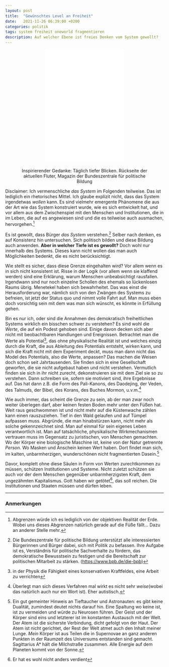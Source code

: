 ```yaml
---
layout: post
title:  "Gewünschtes Level an Freiheit"
date:   2021-11-26 06:39:00 +0200
categories: politik
tags: system freiheit oneworld fragmentieren
description: Auf welcher Ebene ist freies Denken vom System gewollt?
---
```



<figure>
  <img class="marginauto" src='/assets/images/fluter_tiefer.png' width="250" style="background:none ; border:none; box-shadow:none"/>
  <figcaption>Inspirierender Gedanke: Täglich tiefer Blicken. Rückseite der aktuellen Fluter, Magazin der Bundeszentrale für politische Bildung
</figcaption>
</figure> 

<style>
.marginauto {
    margin: 10px auto 20px;
    display: block;
}
figcaption {
  text-align: center;
}
</style>

Disclaimer: Ich vermenschliche *das System* im Folgenden teilweise. Das ist lediglich ein rhetorisches Mittel. Ich glaube explizit nicht, dass das System irgendetwas *wollen* kann. Es sind vielmehr emergente Phänomene die aus der Art wie das System konstruiert wurde, wie es sich entwickelt hat, und vor allem aus dem Zwischenspiel mit den Menschen und Institutionen, die in im Leben, die auf es angewiesen sind und die es teilweise auch ausmachen, hervorgehen.[^1] 

[^1]: Abgrenzen würde ich es lediglich von der objektiven Realität der Erde. Wobei uns dieses Abgrenzen natürlich gerade auf die Füße fällt... Dazu an anderer Stelle mehr. 

Es ist gewollt, dass Bürger *das System* verstehen.[^bpb] Selber nach denken, es auf Konsistenz hin untersuchen. Sich politisch bilden und diese Bildung auch anwenden. **Aber in welcher Tiefe ist es gewollt?** Doch wohl nur innerhalb des Systems. Dieses kann nicht wollen das man auch Möglichkeiten bedenkt, die es nicht berücksichtigt. 

[^bpb]: Die Bundeszentrale für politische Bildung unterstützt alle interessierten Bürgerinnen und Bürger dabei, sich mit Politik zu befassen. Ihre Aufgabe ist es, Verständnis für politische Sachverhalte zu fördern, das demokratische Bewusstsein zu festigen und die Bereitschaft zur politischen Mitarbeit zu stärken. (https://www.bpb.de/die-bpb)

Wie stellt es sicher, dass diese Grenze eingehalten wird? Vor allem wenn es in sich nicht konsistent ist. Risse in der Logik (vor allem wenn sie klaffend werden) sind eine Erklärung, warum Menschen unbeabsichtigt rausfallen. Irgendwann sind nur noch einzelne Schollen des ehemals so lückenlosen Raums übrig. Menetekel haben sich bewahrheitet. Das was einst die Herausforderung war, nämlich sich von den Zwängen des Systems zu befreien, ist jetzt der Status quo und nimmt volle Fahrt auf. Man muss eben doch vorsichtig sein mit dem was man sich wünscht, es könnte in Erfüllung gehen. 

Bin es nur ich, oder sind die Annahmen des demokratisch freiheitlichen Systems wirklich ein bisschen schwer zu verstehen? Es sind wohl die *Werte*, die auf ein Podest gehoben sind. Einige davon decken sich aber nicht mit beobachtbaren Handlungen und Ereignissen. Betrachtet man die Werte als Potential[^0], das ohne physikalische Realität ist und welches einzig durch die Kraft, die aus Ableitung des Potentials entsteht, wirken kann, und sich die Kraft nicht mit dem Experiment deckt, muss man dann nicht das Model des Potentials, also die Werte, anpassen? Das machen die Weisen doch schon seit Jahrtausenden. Sie finden sich in eine Gesellschaft geworfen, die sie nicht aufgebaut haben und nicht verstehen. Vermutlich finden sie sich in ihr nicht zurecht, dekonstruieren sie mit dem Ziel sie so zu verstehen. Dann schreiben sie, sofern sie motiviert sind, ihre Ergebnisse auf. Das hat dann z.B. die Form des Pali-Kanons, des Daodejing, der Veden, des Talmuds, der Bibel, des Korans, des Buches Mormon, u.v.m.[^2]

[^0]: in der Physik die Fähigkeit eines konservativen Kraftfeldes, eine Arbeit zu verrichten
[^2]: Überlegt man sich dieses Verfahren mal wirkt es nicht sehr *weise*(wobei das natürlich auch nur ein Wort ist). Eher autistisch. 

Wie auch immer, das scheint die Grenze zu sein, ab der man zwar noch weiter überlegen darf, aber keinen festen Boden mehr unter den Füßen hat. Weit raus geschwommen ist und nicht mehr auf die Küstenwache zählen kann einen rauszuziehen. Tief in den Wald gelaufen und auf Tümpel aufpassen muss. Abgründe, die man hinabstürzen kann, nicht mehr als solche gekennzeichnet sind. Man auf einmal für sein eigenes Leben verantwortlich ist. Man auf tatsächliche, physikalische Wirkmechanismen vertrauen muss im Gegensatz zu juristischen, von Menschen gemachten. Wo der Körper eine biologische Maschine ist, keine von der Natur getrennte *Person*. Wo Masken und Anschein keinen Wert haben. Dort findet man sich, im kalten, unbarmherzigen, wunderschönen nicht fragmentierten Dasein.[^3]

[^3]: Ein gut gemeinter Hinweis an Tieftaucher und Astronauten: es gibt keine Dualität, zumindest deutet nichts darauf hin. Eine Spaltung wo keine ist, ist zu vermeiden und würde zu Neurosen führen. Der Geist und der Körper sind eins und letzterer ist im konstanten Austausch mit der Welt. Der Atem ist die sicherste Verbindung, dicht gefolgt von der Haut. Der Atem ist nicht gerichtet, der Rest der Welt atmet auch den Inhalt meiner Lunge. *Mein* Körper ist aus Teilen die in Supernovae an ganz anderen Punkten in der Raumzeit des Universums entstanden sind gemacht. Sagittarius A\* hält die Milchstraße zusammen. Alle Energie auf dem Planeten kommt von der Sonne. 

Davor, komplett ohne diese Säulen in Form von Werten zurechtkommen zu müssen, schützen Institutionen und Systeme. Nicht zuletzt schützen sie auch vor der dem Menschen gegenüber unbarmherzigsten Kraft, dem ungezähmten Kapitalismus.  Gott haben wir getötet[^4], das soll reichen. Die Institutionen und Staaten müssen und dürfen leben. 

[^4]: Er hat es wohl nicht anders verdient

------------------------
### Anmerkungen

